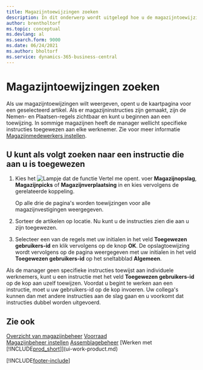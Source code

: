 ```yaml
---
title: Magazijntoewijzingen zoeken
description: In dit onderwerp wordt uitgelegd hoe u de magazijntoewijzingen kunt vinden die aan u zijn toegewezen op de pagina Artikelkaart wanneer instructies voor u zijn gemaakt.
author: brentholtorf
ms.topic: conceptual
ms.devlang: al
ms.search.form: 9000
ms.date: 06/24/2021
ms.author: bholtorf
ms.service: dynamics-365-business-central
---
```

# Magazijntoewijzingen zoeken

Als uw magazijntoewijzingen wilt weergeven, opent u de kaartpagina voor een geselecteerd artikel. Als er magazijninstructies zijn gemaakt, zijn de Nemen- en Plaatsen-regels zichtbaar en kunt u beginnen aan een toewijzing. In sommige magazijnen heeft de manager wellicht specifieke instructies toegewezen aan elke werknemer. Zie voor meer informatie [Magazijnmedewerkers instellen](warehouse-how-to-set-up-warehouse-employees.md).

## U kunt als volgt zoeken naar een instructie die aan u is toegewezen

1. Kies het ![Lampje dat de functie Vertel me opent.](media/ui-search/search_small.png "Vertel me wat u wilt doen") voer **Magazijnopslag**, **Magazijnpicks** of **Magazijnverplaatsing** in en kies vervolgens de gerelateerde koppeling.

    Op alle drie de pagina's worden toewijzingen voor alle magazijnvestigingen weergegeven.  

2. Sorteer de artikelen op locatie. Nu kunt u de instructies zien die aan u zijn toegewezen.  
3. Selecteer een van de regels met uw initialen in het veld **Toegewezen gebruikers-id** en klik vervolgens op de knop **OK**. De opslagtoewijzing wordt vervolgens op de pagina weergegeven met uw initialen in het veld **Toegewezen gebruikers-id** op het sneltabblad **Algemeen**.  

Als de manager geen specifieke instructies toewijst aan individuele werknemers, kunt u een instructie met het veld **Toegewezen gebruikers-id** op de kop aan uzelf toewijzen. Voordat u begint te werken aan een instructie, moet u uw gebruikers-id op de kop invoeren. Uw collega's kunnen dan met andere instructies aan de slag gaan en u voorkomt dat instructies dubbel worden uitgevoerd.  

## Zie ook

[Overzicht van magazijnbeheer](design-details-warehouse-management.md)
[Voorraad](inventory-manage-inventory.md)  
[Magazijnbeheer instellen](warehouse-setup-warehouse.md) 
[Assemblagebeheer](assembly-assemble-items.md)
[Werken met [!INCLUDE[prod_short](includes/prod_short.md)]](ui-work-product.md) 


[!INCLUDE[footer-include](includes/footer-banner.md)]